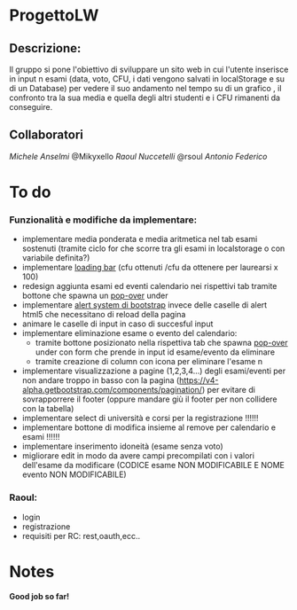 # ProgettoLW
## Descrizione:
Il gruppo si pone l'obiettivo di  sviluppare un sito web in cui l'utente inserisce in input n esami  (data, voto, CFU, i dati vengono salvati in localStorage e su di un Database) per vedere il suo andamento nel tempo su di un grafico , il confronto tra la sua media e quella degli altri studenti e i CFU rimanenti da conseguire.
## Collaboratori
*Michele Anselmi* @Mikyxello
*Raoul Nuccetelli* @rsoul
*Antonio Federico*



# To do 

### Funzionalità e modifiche da implementare:
* implementare media ponderata e media aritmetica nel tab esami sostenuti (tramite ciclo for che scorre tra gli esami in localstorage o con variabile definita?)
* implementare [loading bar](https://getbootstrap.com/docs/4.0/components/progress/) (cfu ottenuti /cfu da ottenere per laurearsi x 100)
* redesign aggiunta esami ed eventi calendario nei rispettivi tab tramite bottone che spawna un [pop-over](https://getbootstrap.com/docs/4.0/components/alerts/) under
* implementare [alert system di bootstrap](https://getbootstrap.com/docs/4.0/components/alerts/) invece delle caselle di alert html5 che necessitano di reload della pagina
* animare le caselle di input in caso di succesful input
* implementare eliminazione esame o evento del calendario:
  * tramite bottone posizionato nella rispettiva tab che spawna [pop-over](https://getbootstrap.com/docs/4.0/components/popovers/) under con form che prende in input id esame/evento da eliminare
  * tramite creazione di column con icona per eliminare l'esame n
* implementare visualizzazione a pagine (1,2,3,4...) degli esami/eventi per non andare troppo in basso con la pagina (https://v4-alpha.getbootstrap.com/components/pagination/) per evitare di sovrapporrere il footer (oppure mandare giù il footer per non collidere con la tabella)
* implementare select di università e corsi per la registrazione !!!!!!
* implementare bottone di modifica insieme al remove per calendario e esami !!!!!!
* implementare inserimento idoneità (esame senza voto)
* migliorare edit in modo da avere campi precompilati con i valori dell'esame da modificare (CODICE esame NON MODIFICABILE E NOME evento NON MODIFICABILE)


### Raoul:
- login
- registrazione
- requisiti per RC: rest,oauth,ecc..

# Notes



**Good job so far!**